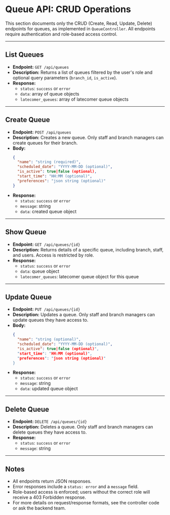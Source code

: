 # Queue API: CRUD Operations

This section documents only the CRUD (Create, Read, Update, Delete) endpoints for queues, as implemented in `QueueController`. All endpoints require authentication and role-based access control.

---

## List Queues
- **Endpoint:** `GET /api/queues`
- **Description:** Returns a list of queues filtered by the user's role and optional query parameters (`branch_id`, `is_active`).
- **Response:**
  - `status`: `success` or `error`
  - `data`: array of queue objects
  - `latecomer_queues`: array of latecomer queue objects

---

## Create Queue
- **Endpoint:** `POST /api/queues`
- **Description:** Creates a new queue. Only staff and branch managers can create queues for their branch.
- **Body:**
  ```json
  {
    "name": "string (required)",
    "scheduled_date": "YYYY-MM-DD (optional)",
    "is_active": true|false (optional),
    "start_time": "HH:MM (optional)",
    "preferences": "json string (optional)"
  }
  ```
- **Response:**
  - `status`: `success` or `error`
  - `message`: string
  - `data`: created queue object

---

## Show Queue
- **Endpoint:** `GET /api/queues/{id}`
- **Description:** Returns details of a specific queue, including branch, staff, and users. Access is restricted by role.
- **Response:**
  - `status`: `success` or `error`
  - `data`: queue object
  - `latecomer_queues`: latecomer queue object for this queue

---

## Update Queue
- **Endpoint:** `PUT /api/queues/{id}`
- **Description:** Updates a queue. Only staff and branch managers can update queues they have access to.
- **Body:**
  ```json
  {
    "name": "string (optional)",
    "scheduled_date": "YYYY-MM-DD (optional)",
    "is_active": true|false (optional)",
    "start_time": "HH:MM (optional)",
    "preferences": "json string (optional)"
  }
  ```
- **Response:**
  - `status`: `success` or `error`
  - `message`: string
  - `data`: updated queue object

---

## Delete Queue
- **Endpoint:** `DELETE /api/queues/{id}`
- **Description:** Deletes a queue. Only staff and branch managers can delete queues they have access to.
- **Response:**
  - `status`: `success` or `error`
  - `message`: string

---

## Notes
- All endpoints return JSON responses.
- Error responses include a `status: error` and a `message` field.
- Role-based access is enforced; users without the correct role will receive a 403 Forbidden response.
- For more details on request/response formats, see the controller code or ask the backend team.
